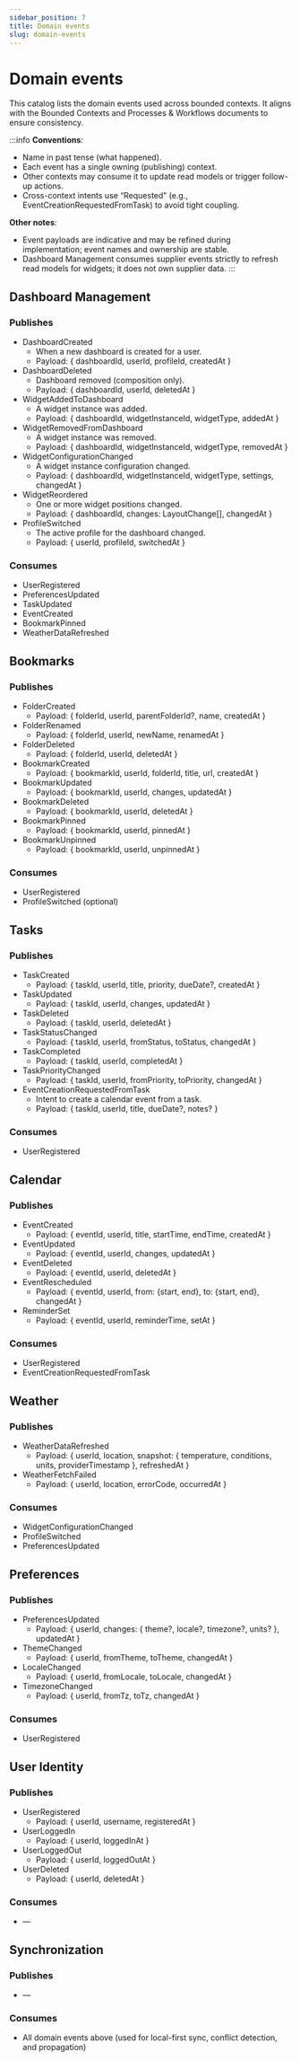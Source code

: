 ```yaml
---
sidebar_position: 7
title: Domain events
slug: domain-events
---
```


# Domain events

This catalog lists the domain events used across bounded contexts. It aligns with the Bounded Contexts and Processes &
Workflows documents to ensure consistency.

:::info
**Conventions**:

- Name in past tense (what happened).
- Each event has a single owning (publishing) context.
- Other contexts may consume it to update read models or trigger follow-up actions.
- Cross-context intents use “Requested” (e.g., EventCreationRequestedFromTask) to avoid tight coupling.

**Other notes**:

- Event payloads are indicative and may be refined during implementation; event names and ownership are stable.
- Dashboard Management consumes supplier events strictly to refresh read models for widgets; it does not own supplier
  data.
  :::

## Dashboard Management

### Publishes

- DashboardCreated
    - When a new dashboard is created for a user.
    - Payload: \{ dashboardId, userId, profileId, createdAt \}
- DashboardDeleted
    - Dashboard removed (composition only).
    - Payload: \{ dashboardId, userId, deletedAt \}
- WidgetAddedToDashboard
    - A widget instance was added.
    - Payload: \{ dashboardId, widgetInstanceId, widgetType, addedAt \}
- WidgetRemovedFromDashboard
    - A widget instance was removed.
    - Payload: \{ dashboardId, widgetInstanceId, widgetType, removedAt \}
- WidgetConfigurationChanged
    - A widget instance configuration changed.
    - Payload: \{ dashboardId, widgetInstanceId, widgetType, settings, changedAt \}
- WidgetReordered
    - One or more widget positions changed.
    - Payload: \{ dashboardId, changes: LayoutChange[], changedAt \}
- ProfileSwitched
    - The active profile for the dashboard changed.
    - Payload: \{ userId, profileId, switchedAt \}

### Consumes

- UserRegistered
- PreferencesUpdated
- TaskUpdated
- EventCreated
- BookmarkPinned
- WeatherDataRefreshed

## Bookmarks

### Publishes

- FolderCreated
    - Payload: \{ folderId, userId, parentFolderId?, name, createdAt \}
- FolderRenamed
    - Payload: \{ folderId, userId, newName, renamedAt \}
- FolderDeleted
    - Payload: \{ folderId, userId, deletedAt \}
- BookmarkCreated
    - Payload: \{ bookmarkId, userId, folderId, title, url, createdAt \}
- BookmarkUpdated
    - Payload: \{ bookmarkId, userId, changes, updatedAt \}
- BookmarkDeleted
    - Payload: \{ bookmarkId, userId, deletedAt \}
- BookmarkPinned
    - Payload: \{ bookmarkId, userId, pinnedAt \}
- BookmarkUnpinned
    - Payload: \{ bookmarkId, userId, unpinnedAt \}

### Consumes

- UserRegistered
- ProfileSwitched (optional)

## Tasks

### Publishes

- TaskCreated
    - Payload: \{ taskId, userId, title, priority, dueDate?, createdAt \}
- TaskUpdated
    - Payload: \{ taskId, userId, changes, updatedAt \}
- TaskDeleted
    - Payload: \{ taskId, userId, deletedAt \}
- TaskStatusChanged
    - Payload: \{ taskId, userId, fromStatus, toStatus, changedAt \}
- TaskCompleted
    - Payload: \{ taskId, userId, completedAt \}
- TaskPriorityChanged
    - Payload: \{ taskId, userId, fromPriority, toPriority, changedAt \}
- EventCreationRequestedFromTask
    - Intent to create a calendar event from a task.
    - Payload: \{ taskId, userId, title, dueDate?, notes? \}

### Consumes

- UserRegistered

## Calendar

### Publishes

- EventCreated
    - Payload: \{ eventId, userId, title, startTime, endTime, createdAt \}
- EventUpdated
    - Payload: \{ eventId, userId, changes, updatedAt \}
- EventDeleted
    - Payload: \{ eventId, userId, deletedAt \}
- EventRescheduled
    - Payload: \{ eventId, userId, from: \{start, end\}, to: \{start, end\}, changedAt \}
- ReminderSet
    - Payload: \{ eventId, userId, reminderTime, setAt \}

### Consumes

- UserRegistered
- EventCreationRequestedFromTask

## Weather

### Publishes

- WeatherDataRefreshed
    - Payload: \{ userId, location, snapshot: \{ temperature, conditions, units, providerTimestamp \}, refreshedAt \}
- WeatherFetchFailed
    - Payload: \{ userId, location, errorCode, occurredAt \}

### Consumes

- WidgetConfigurationChanged
- ProfileSwitched
- PreferencesUpdated

## Preferences

### Publishes

- PreferencesUpdated
    - Payload: \{ userId, changes: \{ theme?, locale?, timezone?, units? \}, updatedAt \}
- ThemeChanged
    - Payload: \{ userId, fromTheme, toTheme, changedAt \}
- LocaleChanged
    - Payload: \{ userId, fromLocale, toLocale, changedAt \}
- TimezoneChanged
    - Payload: \{ userId, fromTz, toTz, changedAt \}

### Consumes

- UserRegistered

## User Identity

### Publishes

- UserRegistered
    - Payload: \{ userId, username, registeredAt \}
- UserLoggedIn
    - Payload: \{ userId, loggedInAt \}
- UserLoggedOut
    - Payload: \{ userId, loggedOutAt \}
- UserDeleted
    - Payload: \{ userId, deletedAt \}

### Consumes

- —

## Synchronization

### Publishes

- —

### Consumes

- All domain events above (used for local-first sync, conflict detection, and propagation)
